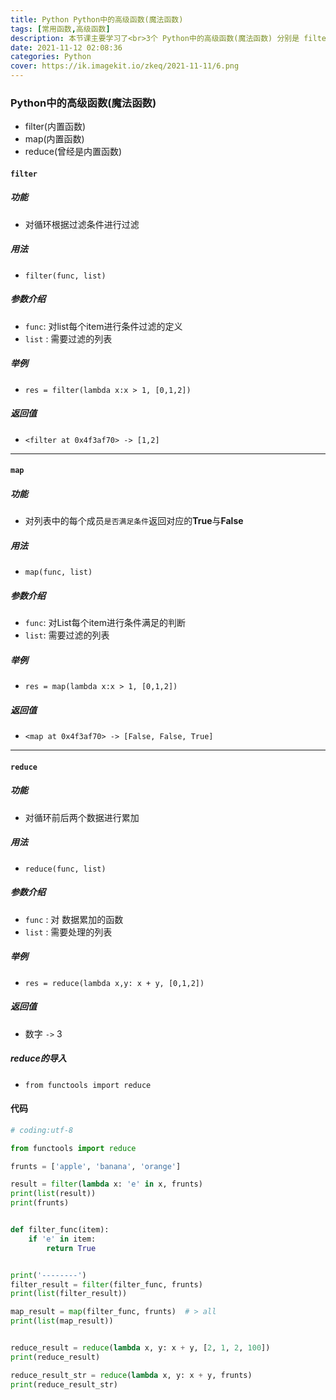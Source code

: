 ```yaml
---
title: Python Python中的高级函数(魔法函数)
tags: [常用函数,高级函数]
description: 本节课主要学习了<br>3个 Python中的高级函数(魔法函数) 分别是 filter,map,reduce
date: 2021-11-12 02:08:36
categories: Python
cover: https://ik.imagekit.io/zkeq/2021-11-11/6.png
---
```


### Python中的高级函数(魔法函数)

- filter(内置函数)
- map(内置函数)
- reduce(曾经是内置函数)

#### `filter`

##### 功能

- 对循环根据过滤条件进行过滤

##### 用法

- `filter(func, list)`

##### 参数介绍

- `func`: 对list每个item进行条件过滤的定义
- `list` : 需要过滤的列表

##### 举例

- `res = filter(lambda x:x > 1, [0,1,2])`

##### 返回值

- `<filter at 0x4f3af70> -> [1,2]`

--------------------------

#### `map`

##### 功能

- 对列表中的每个成员`是否满足条件`返回对应的**True**与**False**

##### 用法

- `map(func, list)`

##### 参数介绍

- `func`: 对List每个item进行条件满足的判断
- `list`: 需要过滤的列表

##### 举例

- `res = map(lambda x:x > 1, [0,1,2])`

##### 返回值

- `<map at 0x4f3af70> -> [False, False, True]`

---------------

#### `reduce`

##### 功能

- 对循环前后两个数据进行累加

##### 用法

- `reduce(func, list)`

##### 参数介绍

- `func` : 对 数据累加的函数
- `list` : 需要处理的列表

##### 举例

- `res = reduce(lambda x,y: x + y, [0,1,2])`

##### 返回值

- 数字  `->` 3

##### reduce的导入

- `from functools import reduce`

#### 代码

```python
# coding:utf-8

from functools import reduce

frunts = ['apple', 'banana', 'orange']

result = filter(lambda x: 'e' in x, frunts)
print(list(result))
print(frunts)


def filter_func(item):
    if 'e' in item:
        return True


print('--------')
filter_result = filter(filter_func, frunts)
print(list(filter_result))

map_result = map(filter_func, frunts)  # > all
print(list(map_result))


reduce_result = reduce(lambda x, y: x + y, [2, 1, 2, 100])
print(reduce_result)

reduce_result_str = reduce(lambda x, y: x + y, frunts)
print(reduce_result_str)

```
